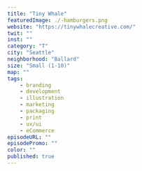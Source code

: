 ```yaml
---
title: "Tiny Whale"
featuredImage: ./-hamburgers.png
website: "https://tinywhalecreative.com/"
twit: ""
inst: ""
category: "T"
city: "Seattle"
neighborhood: "Ballard"
size: "Small (1-10)"
map: ""
tags:
    - branding
    - development
    - illustration
    - marketing
    - packaging
    - print
    - ux/ui
    - eCommerce
episodeURL: ""
episodePromo: ""
color: ""
published: true
---
```

